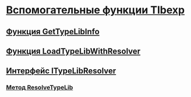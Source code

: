 # [Вспомогательные функции Tlbexp](index.md)
## [Функция GetTypeLibInfo](gettypelibinfo-function.md)
## [Функция LoadTypeLibWithResolver](loadtypelibwithresolver-function.md)
## [Интерфейс ITypeLibResolver](itypelibresolver-interface.md)
### [Метод ResolveTypeLib](resolvetypelib-method.md)
